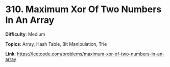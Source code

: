 # 310. Maximum Xor Of Two Numbers In An Array

**Difficulty**: Medium

**Topics**: Array, Hash Table, Bit Manipulation, Trie

**Link**: https://leetcode.com/problems/maximum-xor-of-two-numbers-in-an-array
